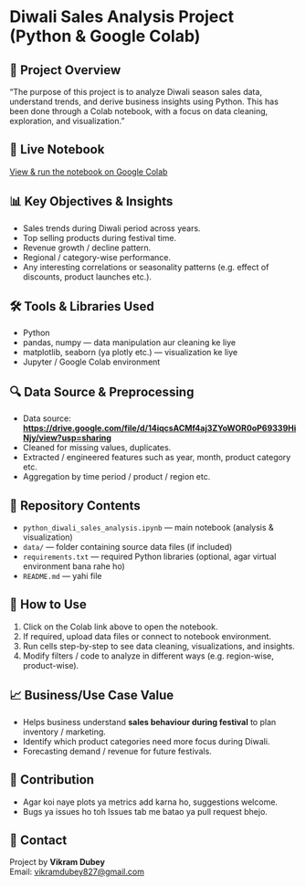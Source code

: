 # Diwali Sales Analysis Project (Python & Google Colab)

## 📌 Project Overview
“The purpose of this project is to analyze Diwali season sales data, understand trends, and derive business insights using Python. This has been done through a Colab notebook, with a focus on data cleaning, exploration, and visualization.”

## 🔗 Live Notebook
[View & run the notebook on Google Colab](https://colab.research.google.com/github/vikramdubey123/Python-Diwali-Analysis-Project/blob/main/python_diwali_sales_analysis.ipynb)

## 📊 Key Objectives & Insights
- Sales trends during Diwali period across years.  
- Top selling products during festival time.  
- Revenue growth / decline pattern.  
- Regional / category-wise performance.  
- Any interesting correlations or seasonality patterns (e.g. effect of discounts, product launches etc.).

## 🛠️ Tools & Libraries Used
- Python  
- pandas, numpy — data manipulation aur cleaning ke liye  
- matplotlib, seaborn (ya plotly etc.) — visualization ke liye  
- Jupyter / Google Colab environment  

## 🔍 Data Source & Preprocessing
- Data source: **https://drive.google.com/file/d/14iqcsACMf4aj3ZYoWOR0oP69339HiNjy/view?usp=sharing**  
- Cleaned for missing values, duplicates.  
- Extracted / engineered features such as year, month, product category etc.  
- Aggregation by time period / product / region etc.  

## 🧰 Repository Contents
- `python_diwali_sales_analysis.ipynb` — main notebook (analysis & visualization)  
- `data/` — folder containing source data files (if included)  
- `requirements.txt` — required Python libraries (optional, agar virtual environment bana rahe ho)  
- `README.md` — yahi file  

## 🚀 How to Use
1. Click on the Colab link above to open the notebook.  
2. If required, upload data files or connect to notebook environment.  
3. Run cells step-by-step to see data cleaning, visualizations, and insights.  
4. Modify filters / code to analyze in different ways (e.g. region-wise, product-wise).  

## 📈 Business/Use Case Value
- Helps business understand **sales behaviour during festival** to plan inventory / marketing.  
- Identify which product categories need more focus during Diwali.  
- Forecasting demand / revenue for future festivals.  

## 🤝 Contribution
- Agar koi naye plots ya metrics add karna ho, suggestions welcome.  
- Bugs ya issues ho toh Issues tab me batao ya pull request bhejo.  

## 📧 Contact
Project by **Vikram Dubey**  
Email: [vikramdubey827@gmail.com](mailto:vikramdubey827@gmail.com)
